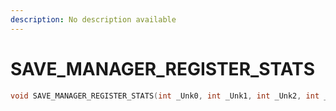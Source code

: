 ```yaml
---
description: No description available 
---
```


# SAVE_MANAGER_REGISTER_STATS

```cpp
void SAVE_MANAGER_REGISTER_STATS(int _Unk0, int _Unk1, int _Unk2, int _Unk3, int _Unk4);
```